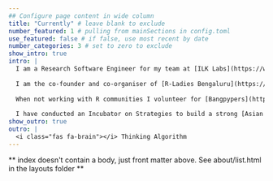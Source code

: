 ```yaml
---
## Configure page content in wide column
title: "Currently" # leave blank to exclude
number_featured: 1 # pulling from mainSections in config.toml
use_featured: false # if false, use most recent by date
number_categories: 3 # set to zero to exclude
show_intro: true
intro: |
  I am a Research Software Engineer for my team at [ILK Labs](https://www.ilklabs.com/). My work involves building machine learning models, analysing data to solve environmental issues. Since I have heavily benefited from the community my other focus areas are community outreach and open science. 
  
  I am the co-founder and co-organiser of [R-Ladies Bengaluru](https://twitter.com/RLadiesBLR), facilitator of Asian Cohort of [R4DS book club](https://twitter.com/R4DScommunity). I was a part of the Global organising team for Sponsorship, Program and Content and Code of Conduct Response team for the [useR! 2021](https://user2021.r-project.org/about/global-team/). 
  
  When not working with R communities I volunteer for [Bangpypers](https://bangalore.pythonindia.org/) (Bangalore Python users' group) and [PyCon India 2021](https://in.pycon.org/2021/about/). I am a [peer reviewer](https://joss.theoj.org/papers/reviewed_by/@adithirgis) for Journal of Open-Source Software.
  
  I have conducted an Incubator on Strategies to build a strong [Asian R community at useR! 2021](https://twitter.com/janani137/status/1412621919392874499), in order to achieve this [Janani Ravi](https://jravilab.github.io/) and I are working towards it, please contact us at [adithiru095@gmail.com]() to join or know more. I co-hosted a live Q and A session - Teaching for [rstudio::global(2021)](https://www.rstudio.com/resources/rstudioglobal-2021/?category_ids=1753-teaching) and was the chair for Keynote at [useR! 2021](https://user2021.r-project.org/join/).
show_outro: true
outro: |
  <i class="fas fa-brain"></i> Thinking Algorithm 
---
```


** index doesn't contain a body, just front matter above.
See about/list.html in the layouts folder **